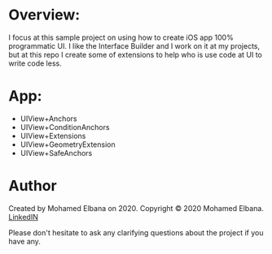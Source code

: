 # Overview:

I focus at this sample project on using how to create iOS app 100% programmatic UI. I like the Interface Builder and I work on it at my projects, but at this repo I create some of extensions to help who is use code at UI to write code less.



# App:

- UIView+Anchors
- UIView+ConditionAnchors
- UIView+Extensions
- UIView+GeometryExtension
- UIView+SafeAnchors



# Author

Created by Mohamed Elbana on 2020. Copyright © 2020 Mohamed Elbana.
[LinkedIN](https://www.linkedin.com/in/mohamed-elbana-a5a214ab)

Please don't hesitate to ask any clarifying questions about the project if you have any.

